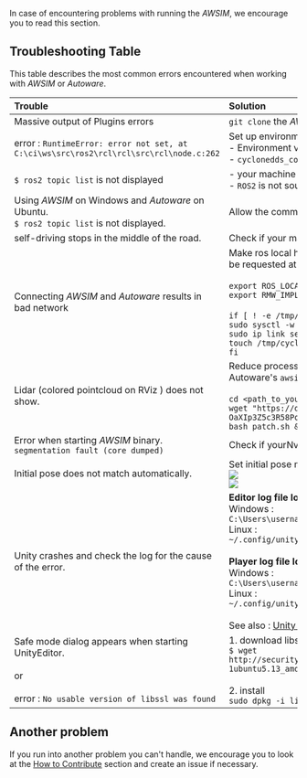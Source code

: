 In case of encountering problems with running the *AWSIM*, we encourage you to read this section.



## Troubleshooting Table

This table describes the most common errors encountered when working with *AWSIM* or *Autoware*.

| Trouble                                                                                                                  | Solution                                                                                                                                                                                                                                                                                                                                                                                                                                                                            |
| :----------------------------------------------------------------------------------------------------------------------- | :---------------------------------------------------------------------------------------------------------------------------------------------------------------------------------------------------------------------------------------------------------------------------------------------------------------------------------------------------------------------------------------------------------------------------------------------------------------------------------- |
| Massive output of Plugins errors                                                                                         | `git clone` the *AWSIM* repository again                                                                                                                                                                                                                                                                                                                                                                                                                                            |
| error : `RuntimeError: error not set, at C:\ci\ws\src\ros2\rcl\rcl\src\rcl\node.c:262`                                   | Set up environment variables and config around ROS2 correctly. For example:<br> - Environment variables<br> - `cyclonedds_config.xml`<br>                                                                                                                                                                                                                                                                                                                                           |
| `$ ros2 topic list` is not displayed                                                                                     | - your machine `ROS_DOMAIN_ID` is different<br>- `ROS2` is not sourced                                                                                                                                                                                                                                                                                                                                                                                                              |
| Using *AWSIM* on Windows and *Autoware* on Ubuntu. <br> `$ ros2 topic list` is not displayed.                            | Allow the communication in Windows Firewall                                                                                                                                                                                                                                                                                                                                                                                                                                         |
| self-driving stops in the middle of the road.                                                                            | Check if your map data is correct (PointCloud, VectorMap, 3D fbx models)                                                                                                                                                                                                                                                                                                                                                                                                            |
| Connecting *AWSIM* and *Autoware* results in bad network                                                                 | Make ros local host-only. Include the following in the .bashrc (The password will be requested at terminal startup after OS startup.) <br><br> `export ROS_LOCALHOST_ONLY=1`<br>`export RMW_IMPLEMENTATION=rmw_cyclonedds_cpp`<br><br>`if [ ! -e /tmp/cycloneDDS_configured ]; then`<br>`sudo sysctl -w net.core.rmem_max=2147483647`<br>`sudo ip link set lo multicast on`<br>`touch /tmp/cycloneDDS_configured`<br>`fi`                                                           |
| Lidar (colored pointcloud on RViz ) does not show.                                                                       | Reduce processing load by following command. This can only be applied to Autoware's `awsim-stable` branch. <br><br> `cd <path_to_your_autoware_folder>`<br>`wget "https://drive.google.com/uc?export=download&id=11mkwfg-OaXIp3Z5c3R58Pob3butKwE1Z" -O patch.sh`<br>`bash patch.sh && rm patch.sh`                                                                                                                                                                                  |
| Error when starting *AWSIM* binary. `segmentation fault (core dumped)`                                                   | Check if yourNvidia drivers or Vulkan API are installed correctly                                                                                                                                                                                                                                                                                                                                                                                                                   |
| Initial pose does not match automatically.                                                                               | Set initial pose manually. <br>![](Image_Initial_0.png)<br>![](Image_Initial_1.png)                                                                                                                                                                                                                                                                                                                                                                                                 |
| Unity crashes and check the log for the cause of the error.                                                              | **Editor log file location**<br>Windows :<br> `C:\Users\username\AppData\Local\Unity\Editor\Editor.log`<br>Linux :<br> `~/.config/unity3d/.Editor.log` <br><br> **Player log file location**<br> Windows : `C:\Users\username\AppData\LocalLow\CompanyName\ProductName\output_log.txt`<br>Linux :<br>`~/.config/unity3d/CompanyName/ProductName/Player.log`<br><br>See also : [Unity Documentation - Log Files](https://docs.unity3d.com/2021.1/Documentation/Manual/LogFiles.html) |
| Safe mode dialog appears when starting UnityEditor. <br><br> or <br><br> error : `No usable version of libssl was found` | 1. download libssl <br> `$ wget http://security.ubuntu.com/ubuntu/pool/main/o/openssl1.0/libssl1.0.0_1.0.2n-1ubuntu5.13_amd64.deb` <br><br> 2. install <br> `sudo dpkg -i libssl1.0.0_1.0.2n-1ubuntu5.11_amd64.deb`                                                                                                                                                                                                                                                                 |

## Another problem

If you run into another problem you can't handle, we encourage you to look at the [How to Contribute](../Contributing/HowToContribute/) section and create an issue if necessary.


